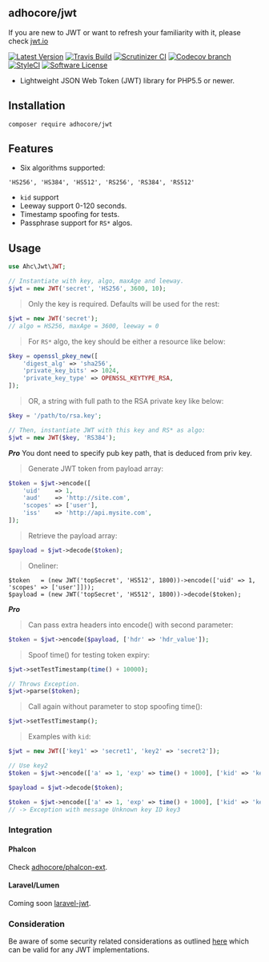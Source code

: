 ## adhocore/jwt

If you are new to JWT or want to refresh your familiarity with it, please check [jwt.io](https://jwt.io/)

[![Latest Version](https://img.shields.io/github/release/adhocore/php-jwt.svg?style=flat-square)](https://github.com/adhocore/php-jwt/releases)
[![Travis Build](https://img.shields.io/travis/adhocore/php-jwt/master.svg?style=flat-square)](https://travis-ci.org/adhocore/php-jwt?branch=master)
[![Scrutinizer CI](https://img.shields.io/scrutinizer/g/adhocore/php-jwt.svg?style=flat-square)](https://scrutinizer-ci.com/g/adhocore/php-jwt/?branch=master)
[![Codecov branch](https://img.shields.io/codecov/c/github/adhocore/php-jwt/master.svg?style=flat-square)](https://codecov.io/gh/adhocore/php-jwt)
[![StyleCI](https://styleci.io/repos/88168137/shield)](https://styleci.io/repos/88168137)
[![Software License](https://img.shields.io/badge/license-MIT-brightgreen.svg?style=flat-square)](LICENSE)


- Lightweight JSON Web Token (JWT) library for PHP5.5 or newer.

## Installation
```
composer require adhocore/jwt
```

## Features

- Six algorithms supported:
```
'HS256', 'HS384', 'HS512', 'RS256', 'RS384', 'RS512'
```
- `kid` support
- Leeway support 0-120 seconds.
- Timestamp spoofing for tests.
- Passphrase support for `RS*` algos.

## Usage

```php
use Ahc\Jwt\JWT;

// Instantiate with key, algo, maxAge and leeway.
$jwt = new JWT('secret', 'HS256', 3600, 10);
```

> Only the key is required. Defaults will be used for the rest:
```php
$jwt = new JWT('secret');
// algo = HS256, maxAge = 3600, leeway = 0
```

> For `RS*` algo, the key should be either a resource like below:
```php
$key = openssl_pkey_new([
    'digest_alg' => 'sha256',
    'private_key_bits' => 1024,
    'private_key_type' => OPENSSL_KEYTYPE_RSA,
]);
```

> OR, a string with full path to the RSA private key like below:
```php
$key = '/path/to/rsa.key';

// Then, instantiate JWT with this key and RS* as algo:
$jwt = new JWT($key, 'RS384');
```

***Pro***
You dont need to specify pub key path, that is deduced from priv key.

> Generate JWT token from payload array:
```php
$token = $jwt->encode([
    'uid'    => 1,
    'aud'    => 'http://site.com',
    'scopes' => ['user'],
    'iss'    => 'http://api.mysite.com',
]);
```

> Retrieve the payload array:
```php
$payload = $jwt->decode($token);
```

> Oneliner:
```
$token   = (new JWT('topSecret', 'HS512', 1800))->encode(['uid' => 1, 'scopes' => ['user']]));
$payload = (new JWT('topSecret', 'HS512', 1800))->decode($token);
```

***Pro***

> Can pass extra headers into encode() with second parameter:
```php
$token = $jwt->encode($payload, ['hdr' => 'hdr_value']);
```

> Spoof time() for testing token expiry:
```php
$jwt->setTestTimestamp(time() + 10000);

// Throws Exception.
$jwt->parse($token);
```

> Call again without parameter to stop spoofing time():
```php
$jwt->setTestTimestamp();
```

> Examples with `kid`:

```php
$jwt = new JWT(['key1' => 'secret1', 'key2' => 'secret2']);

// Use key2
$token = $jwt->encode(['a' => 1, 'exp' => time() + 1000], ['kid' => 'key2']);

$payload = $jwt->decode($token);

$token = $jwt->encode(['a' => 1, 'exp' => time() + 1000], ['kid' => 'key3']);
// -> Exception with message Unknown key ID key3
```

### Integration

#### Phalcon

Check [adhocore/phalcon-ext](https://github.com/adhocore/phalcon-ext).

#### Laravel/Lumen

Coming soon [laravel-jwt](https://github.com/adhocore/laravel-jwt).

### Consideration

Be aware of some security related considerations as outlined [here](http://cryto.net/~joepie91/blog/2016/06/13/stop-using-jwt-for-sessions/) which can be valid for any JWT implementations.

